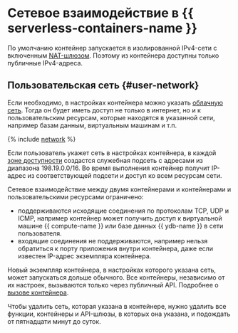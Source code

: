 # Сетевое взаимодействие в {{ serverless-containers-name }}

По умолчанию контейнер запускается в изолированной IPv4-сети с включенным [NAT-шлюзом](../../vpc/concepts/gateways.md). Поэтому из контейнера доступны только публичные IPv4-адреса.

## Пользовательская сеть {#user-network}

Если необходимо, в настройках контейнера можно указать [облачную сеть](../../vpc/concepts/network.md#network). Тогда он будет иметь доступ не только в интернет, но и к пользовательским ресурсам, которые находятся в указанной сети, например базам данным, виртуальным машинам и т.п.

{% include [network](../../_includes/functions/network.md) %}

Если пользователь укажет сеть в настройках контейнера, в каждой [зоне доступности](../../overview/concepts/geo-scope.md) создастся служебная подсеть с адресами из диапазона 198.19.0.0/16. Во время выполнения контейнер получит IP-адрес из соответствующей подсети и доступ ко всем ресурсам сети.

Сетевое взаимодействие между двумя контейнерами и контейнерами и пользовательскими ресурсами ограничено:
* поддерживаются исходящие соединения по протоколам TCP, UDP и ICMP, например контейнер может получить доступ к виртуальной машине {{ compute-name }} или базе данных {{ ydb-name }} в сети пользователя.
* входящие соединения не поддерживаются, например нельзя обратиться к порту приложения внутри контейнера, даже если известен IP-адрес экземпляра контейнера.

Новый экземпляр контейнера, в настройках которого указана сеть, может запускаться дольше обычного. Все контейнеры, независимо от их настроек, вызываются только через публичный API. Подробнее о [вызове контейнера](invoke.md).

Чтобы удалить сеть, которая указана в контейнере, нужно удалить все функции, контейнеры и API-шлюзы, в которых она указана, и подождать от пятнадцати минут до суток.
